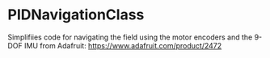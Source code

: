 # PIDNavigationClass
Simplifiies code for navigating the field using the motor encoders and the 9-DOF IMU from Adafruit: https://www.adafruit.com/product/2472
